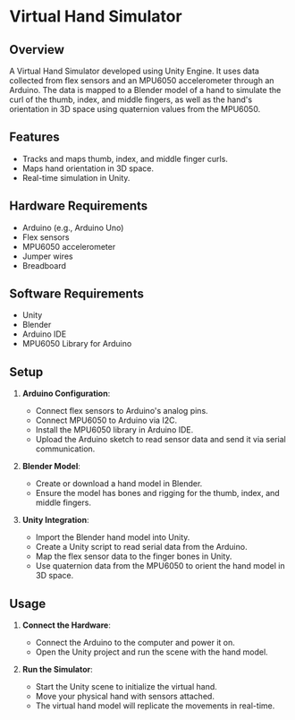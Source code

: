 # Virtual Hand Simulator

## Overview
A Virtual Hand Simulator developed using Unity Engine. It uses data collected from flex sensors and an MPU6050 accelerometer through an Arduino. The data is mapped to a Blender model of a hand to simulate the curl of the thumb, index, and middle fingers, as well as the hand's orientation in 3D space using quaternion values from the MPU6050.

## Features
- Tracks and maps thumb, index, and middle finger curls.
- Maps hand orientation in 3D space.
- Real-time simulation in Unity.

## Hardware Requirements
- Arduino (e.g., Arduino Uno)
- Flex sensors
- MPU6050 accelerometer
- Jumper wires
- Breadboard

## Software Requirements
- Unity
- Blender
- Arduino IDE
- MPU6050 Library for Arduino

## Setup
1. **Arduino Configuration**:
   - Connect flex sensors to Arduino's analog pins.
   - Connect MPU6050 to Arduino via I2C.
   - Install the MPU6050 library in Arduino IDE.
   - Upload the Arduino sketch to read sensor data and send it via serial communication.

2. **Blender Model**:
   - Create or download a hand model in Blender.
   - Ensure the model has bones and rigging for the thumb, index, and middle fingers.

3. **Unity Integration**:
   - Import the Blender hand model into Unity.
   - Create a Unity script to read serial data from the Arduino.
   - Map the flex sensor data to the finger bones in Unity.
   - Use quaternion data from the MPU6050 to orient the hand model in 3D space.

## Usage
1. **Connect the Hardware**:
   - Connect the Arduino to the computer and power it on.
   - Open the Unity project and run the scene with the hand model.

2. **Run the Simulator**:
   - Start the Unity scene to initialize the virtual hand.
   - Move your physical hand with sensors attached.
   - The virtual hand model will replicate the movements in real-time.


